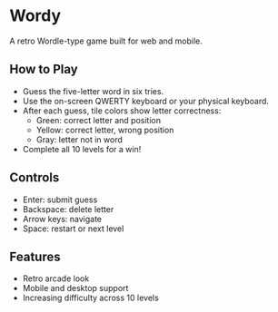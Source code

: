 # Wordy

A retro Wordle-type game built for web and mobile.

## How to Play
- Guess the five-letter word in six tries.
- Use the on-screen QWERTY keyboard or your physical keyboard.
- After each guess, tile colors show letter correctness:
  - Green: correct letter and position
  - Yellow: correct letter, wrong position
  - Gray: letter not in word
- Complete all 10 levels for a win!

## Controls
- Enter: submit guess
- Backspace: delete letter
- Arrow keys: navigate
- Space: restart or next level

## Features
- Retro arcade look
- Mobile and desktop support
- Increasing difficulty across 10 levels
